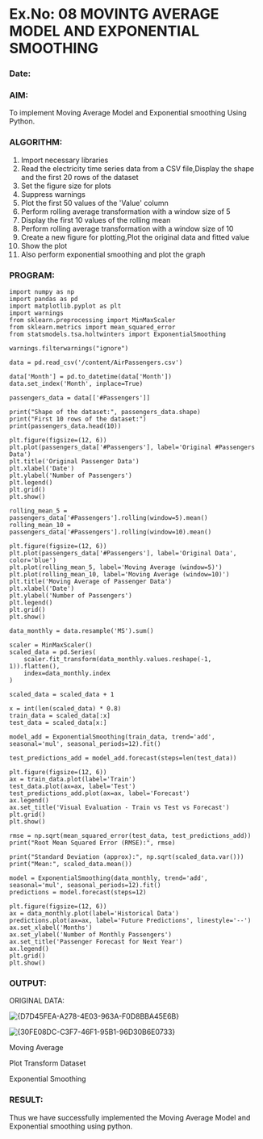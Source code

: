 # Ex.No: 08     MOVINTG AVERAGE MODEL AND EXPONENTIAL SMOOTHING
### Date: 


### AIM:
To implement Moving Average Model and Exponential smoothing Using Python.
### ALGORITHM:
1. Import necessary libraries
2. Read the electricity time series data from a CSV file,Display the shape and the first 20 rows of
the dataset
3. Set the figure size for plots
4. Suppress warnings
5. Plot the first 50 values of the 'Value' column
6. Perform rolling average transformation with a window size of 5
7. Display the first 10 values of the rolling mean
8. Perform rolling average transformation with a window size of 10
9. Create a new figure for plotting,Plot the original data and fitted value
10. Show the plot
11. Also perform exponential smoothing and plot the graph
### PROGRAM:
```
import numpy as np
import pandas as pd
import matplotlib.pyplot as plt
import warnings
from sklearn.preprocessing import MinMaxScaler
from sklearn.metrics import mean_squared_error
from statsmodels.tsa.holtwinters import ExponentialSmoothing

warnings.filterwarnings("ignore")

data = pd.read_csv('/content/AirPassengers.csv')

data['Month'] = pd.to_datetime(data['Month'])
data.set_index('Month', inplace=True)

passengers_data = data[['#Passengers']]

print("Shape of the dataset:", passengers_data.shape)
print("First 10 rows of the dataset:")
print(passengers_data.head(10))

plt.figure(figsize=(12, 6))
plt.plot(passengers_data['#Passengers'], label='Original #Passengers Data')
plt.title('Original Passenger Data')
plt.xlabel('Date')
plt.ylabel('Number of Passengers')
plt.legend()
plt.grid()
plt.show()

rolling_mean_5 = passengers_data['#Passengers'].rolling(window=5).mean()
rolling_mean_10 = passengers_data['#Passengers'].rolling(window=10).mean()

plt.figure(figsize=(12, 6))
plt.plot(passengers_data['#Passengers'], label='Original Data', color='blue')
plt.plot(rolling_mean_5, label='Moving Average (window=5)')
plt.plot(rolling_mean_10, label='Moving Average (window=10)')
plt.title('Moving Average of Passenger Data')
plt.xlabel('Date')
plt.ylabel('Number of Passengers')
plt.legend()
plt.grid()
plt.show()

data_monthly = data.resample('MS').sum()

scaler = MinMaxScaler()
scaled_data = pd.Series(
    scaler.fit_transform(data_monthly.values.reshape(-1, 1)).flatten(),
    index=data_monthly.index
)

scaled_data = scaled_data + 1

x = int(len(scaled_data) * 0.8)
train_data = scaled_data[:x]
test_data = scaled_data[x:]

model_add = ExponentialSmoothing(train_data, trend='add', seasonal='mul', seasonal_periods=12).fit()

test_predictions_add = model_add.forecast(steps=len(test_data))

plt.figure(figsize=(12, 6))
ax = train_data.plot(label='Train')
test_data.plot(ax=ax, label='Test')
test_predictions_add.plot(ax=ax, label='Forecast')
ax.legend()
ax.set_title('Visual Evaluation - Train vs Test vs Forecast')
plt.grid()
plt.show()

rmse = np.sqrt(mean_squared_error(test_data, test_predictions_add))
print("Root Mean Squared Error (RMSE):", rmse)

print("Standard Deviation (approx):", np.sqrt(scaled_data.var()))
print("Mean:", scaled_data.mean())

model = ExponentialSmoothing(data_monthly, trend='add', seasonal='mul', seasonal_periods=12).fit()
predictions = model.forecast(steps=12)

plt.figure(figsize=(12, 6))
ax = data_monthly.plot(label='Historical Data')
predictions.plot(ax=ax, label='Future Predictions', linestyle='--')
ax.set_xlabel('Months')
ax.set_ylabel('Number of Monthly Passengers')
ax.set_title('Passenger Forecast for Next Year')
ax.legend()
plt.grid()
plt.show()

```
### OUTPUT:

ORIGINAL DATA:

![{D7D45FEA-A278-4E03-963A-F0D8BBA45E6B}](https://github.com/user-attachments/assets/4a0c80df-573f-495f-838c-880d41bed952)


![{30FE08DC-C3F7-46F1-95B1-96D30B6E0733}](https://github.com/user-attachments/assets/1dbea12b-b6c2-454e-b166-0522abee9063)

Moving Average

Plot Transform Dataset

Exponential Smoothing



### RESULT:
Thus we have successfully implemented the Moving Average Model and Exponential smoothing using python.
